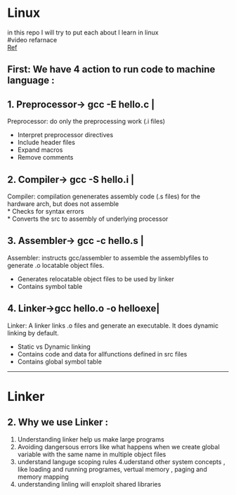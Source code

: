 # Linux
in this repo I will try to put each about I learn in linux<br>
#video refarnace<br>
[Ref](https://www.youtube.com/watch?v=qThI-U34KYs&list=PL7B2bn3G_wfC-mRpG7cxJMnGWdPAQTViW)

## First: We have 4 action to run code to machine language :<br>
 ## 1. Preprocessor-> gcc -E hello.c |   <br> 
   Preprocessor: do only the preprocessing work      (.i files) <br>
   * Interpret preprocessor directives <br>
   * Include header files<br>
   * Expand macros <br>
   * Remove comments <br>
                                                                  
##  2. Compiler->     gcc -S hello.i | <br>
Compiler: compilation genenerates assembly code (.s files) for the hardware arch, but does not assemble <br>
    * Checks for syntax errors <br>
    * Converts the src to assembly of underlying processor<br>
                                 
##  3. Assembler->    gcc -c hello.s | <br>    
   Assembler:  instructs gcc/assembler to assemble the assemblyfiles to generate .o locatable object files. <br>
  * Generates relocatable object files to be used by linker<br>
  * Contains symbol table <br>
                                                   
##  4. Linker->gcc hello.o -o helloexe| <br>  
  Linker: A linker links .o files and generate an executable. It does dynamic linking by default.<br>
 * Static vs Dynamic linking <br>
 * Contains code and data for allfunctions defined in src                                                                                                      files<br> 
 * Contains global symbol table <br>

---
# Linker

## 2. Why we use Linker : <br>
 1. Understanding linker help us make large programs
 2. Avoiding dangersous errors like what happens when we create global variable with the same name in multiple object files
 3. understand languge scoping rules
 4.uderstand other system concepts , like loading and running programes, vertual memory , paging and memory        mapping
 5. understanding linling will enxploit shared libraries

